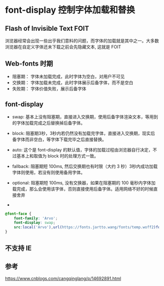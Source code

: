 # font-display 控制字体加载和替换 

## Flash of Invisible Text FOIT
浏览器经常会出现一些出乎我们意料的问题，而字体的加载就是其中之一。大多数浏览器在自定义字体还未下载之前会先隐藏文本, 这就是 FOIT

## Web-fonts 时期
- 阻塞期： 字体未加载完成，此时字体为空白，对用户不可见
- 交换期： 字体加载未完成，此时字体展示后备字体，而不是空白
- 失败期： 字体价值失败，展示后备字体

## font-display
- swap: 基本上没有阻塞期，直接进入交换期，使用后备字体渲染文本，等用到的字体加载完成之后替换掉后备字体。
- block: 阻塞期3秒，3秒内若仍然没有加载完字体，直接进入交换期，现实后备字体而非空白，等字体下载完毕之后直接替换。
- auto: 这个是 font-display 的默认值，字体的加载过程由浏览器自行决定，不过基本上和取值为 block 时的处理方式一致。
- fallback: 阻塞期短 100ms, 然后交换期也有时限（大约 3 秒）3秒内成功加载字体则使用，若没有则使用备用字体。
- optional: 阻塞期短 100ms, 没有交换器，如果在阻塞期的 100 毫秒内字体加载完成，那么会使用该字体，否则直接使用后备字体。适用网络不好的时候直接舍弃

- 
```css
@font-face {
    font-family: 'Arvo';
    font-display: swap;
    src:local('Arvo'),url(https://fonts.jartto.wang/fonts/temp.woff2)format('woff2');
}
```

## 不支持 IE

## 参考
https://www.cnblogs.com/cangqinglang/p/14692891.html